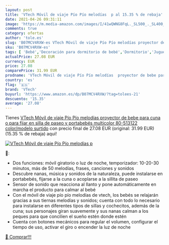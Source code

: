 ```yaml
---
layout: post
title: 'VTech Móvil de viaje Pío Pío melodías  p al 15.35 % de rebaja'
date: 2021-04-26 09:31:11
image: 'https://m.media-amazon.com/images/I/41wQWNG8FqL._SL500_._SL400_.jpg'
comments: true
category: ofertas
author: 'tole.es'
slug: 'B07MCV4RXW-es VTech Móvil de viaje Pío Pío melodías proyector de bebe...'
sku: 'B07MCV4RXW-es'
tags: [ 'Bebé','Decoración para dormitorio de bebé','Dormitorio','Juguetes','Juguetes para Bebés y primera infancia','Juguetes para bebés','Juguetes y juegos','Móviles para bebé','bebe','portabebés','vtech', ]
actualPrice: 27.08 EUR
currency: EUR
price: 27.08
comparePrice: 31.99 EUR
prodname: 'VTech Móvil de viaje Pío Pío melodías  proyector de bebe para cuna o para fijar en silla de paseo y portabebés  multicolor  80-513122    color/modelo surtido'
country: 'es'
flag: '🇪🇸'
brand: 'VTech'
buyurl: 'https://www.amazon.es/dp/B07MCV4RXW/?tag=tolees-21'
descuento: '15.35'
average: '27.08'
---
```


Tienes [VTech Móvil de viaje Pío Pío melodías  proyector de bebe para cuna o para fijar en silla de paseo y portabebés  multicolor  80-513122    color/modelo surtido](https://www.amazon.es/dp/B07MCV4RXW/?tag=tolees-21) con precio final de  27.08 EUR (original: 31.99 EUR) (15.35 %  de rebaja) aqui!

[![VTech Móvil de viaje Pío Pío melodías  p](https://m.media-amazon.com/images/I/41wQWNG8FqL._SL500_._SL400_.jpg)](https://www.amazon.es/dp/B07MCV4RXW/?tag=tolees-21)

🔎:

- Dos funciones: móvil giratorio o luz de noche, temporizador: 10-20-30 minutos, más de 50 melodías, frases, canciones y sonidos
- Descubre nanas, música y sonidos de la naturaleza, puede instalarse en portabebés, fijarse a la cuna o acoplarse a la sillita de paseo
- Sensor de sonido que reacciona al llanto y pone automáticamente en marcha el producto para calmar al bebé
- Con el móvil de viaje pío pío melodías de vtech, los bebés se relajarán gracias a sus tiernas melodías y sonidos; cuenta con todo lo necesario para instalarse en diferentes tipos de sillas y cochecitos, además de la cuna; sus personajes giran suavemente y sus nanas calman a los peques para que concilien el sueño estén donde estén
- Cuenta con botones mecánicos para regular el volumen, configurar el tiempo de uso, activar el giro o encender la luz de noche

[🛒 Comprar!!!](https://www.amazon.es/dp/B07MCV4RXW/?tag=tolees-21)
